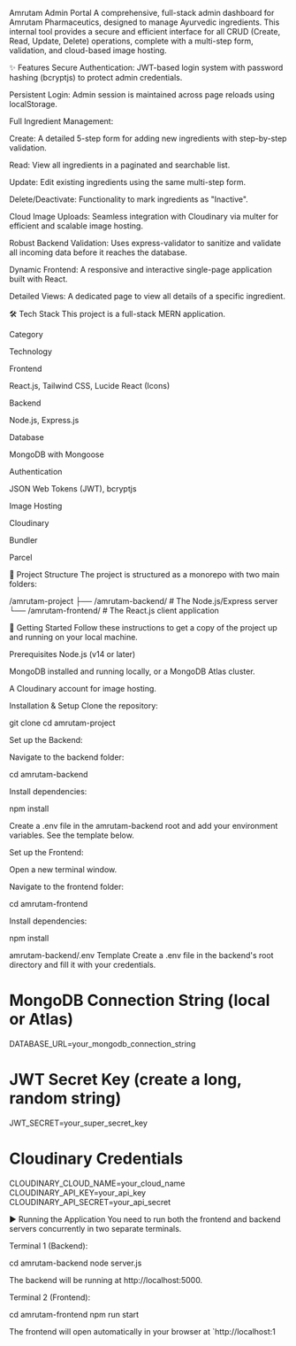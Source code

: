 Amrutam Admin Portal
A comprehensive, full-stack admin dashboard for Amrutam Pharmaceutics, designed to manage Ayurvedic ingredients. This internal tool provides a secure and efficient interface for all CRUD (Create, Read, Update, Delete) operations, complete with a multi-step form, validation, and cloud-based image hosting.

✨ Features
Secure Authentication: JWT-based login system with password hashing (bcryptjs) to protect admin credentials.

Persistent Login: Admin session is maintained across page reloads using localStorage.

Full Ingredient Management:

Create: A detailed 5-step form for adding new ingredients with step-by-step validation.

Read: View all ingredients in a paginated and searchable list.

Update: Edit existing ingredients using the same multi-step form.

Delete/Deactivate: Functionality to mark ingredients as "Inactive".

Cloud Image Uploads: Seamless integration with Cloudinary via multer for efficient and scalable image hosting.

Robust Backend Validation: Uses express-validator to sanitize and validate all incoming data before it reaches the database.

Dynamic Frontend: A responsive and interactive single-page application built with React.

Detailed Views: A dedicated page to view all details of a specific ingredient.

🛠️ Tech Stack
This project is a full-stack MERN application.

Category

Technology

Frontend

React.js, Tailwind CSS, Lucide React (Icons)

Backend

Node.js, Express.js

Database

MongoDB with Mongoose

Authentication

JSON Web Tokens (JWT), bcryptjs

Image Hosting

Cloudinary

Bundler

Parcel

📂 Project Structure
The project is structured as a monorepo with two main folders:

/amrutam-project
├── /amrutam-backend/   # The Node.js/Express server
└── /amrutam-frontend/  # The React.js client application

🚀 Getting Started
Follow these instructions to get a copy of the project up and running on your local machine.

Prerequisites
Node.js (v14 or later)

MongoDB installed and running locally, or a MongoDB Atlas cluster.

A Cloudinary account for image hosting.

Installation & Setup
Clone the repository:

git clone <your-repository-url>
cd amrutam-project

Set up the Backend:

Navigate to the backend folder:

cd amrutam-backend

Install dependencies:

npm install

Create a .env file in the amrutam-backend root and add your environment variables. See the template below.

Set up the Frontend:

Open a new terminal window.

Navigate to the frontend folder:

cd amrutam-frontend

Install dependencies:

npm install

amrutam-backend/.env Template
Create a .env file in the backend's root directory and fill it with your credentials.

# MongoDB Connection String (local or Atlas)
DATABASE_URL=your_mongodb_connection_string

# JWT Secret Key (create a long, random string)
JWT_SECRET=your_super_secret_key

# Cloudinary Credentials
CLOUDINARY_CLOUD_NAME=your_cloud_name
CLOUDINARY_API_KEY=your_api_key
CLOUDINARY_API_SECRET=your_api_secret

▶️ Running the Application
You need to run both the frontend and backend servers concurrently in two separate terminals.

Terminal 1 (Backend):

cd amrutam-backend
node server.js

The backend will be running at http://localhost:5000.

Terminal 2 (Frontend):

cd amrutam-frontend
npm run start

The frontend will open automatically in your browser at `http://localhost:1
